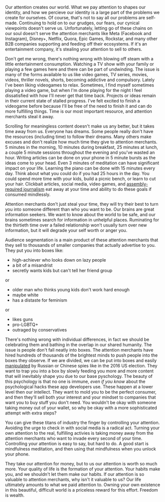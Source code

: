 Our attention creates our world. What we pay attention to shapes our identity, and how we percieve our identity is a large part of the problems we create for ourselves. Of course, that's not to say all our problems are self-made. Continuing to hold on to our grudges, our fears, our cynical viewpoints doesn't serve us. Unfortunately, letting go of these chains on our soul doesn't serve the attention merchants like Meta (Facebook and Instagram), Disney+, Netflix, Quora, Epic Games, Rockstar, and many other B2B companies supporting and feeding off their ecosystems. If it's an entertainment company, it's stealing your attention to sell to others. 

Don't get me wrong, there's nothing wrong with blowing off steam with a little entertainment consumption. Watching a TV show with your family or playing a few games here and there can be part of undwinding. The issue is many of the forms available to us like video games, TV series, movies, videos, thriller novels, shorts, becoming addictive and compulsory. Lately I've been liking videogames to relax. Sometimes, I find myself sometimes playing a video game, but when I'm done playing for the night I feel dissatisfied with how I'll never get that time back. Projects or ideas remain in their current state of stalled progress. I've felt excited to finish a videogame before because I'll be free of the need to finish it and can do more fulfilling things. Time is our most important resource, and attention merchants steal it away. 

Scrolling for meaningless content doesn't make us any better, but it takes time away from us. Everyone has dreams. Some people really don't have the resources (including time) to follow their dreams. Many others make excuses and don't realize how much time they give to attention merchants. 5 minutes in the morning, 10 minutes during breakfast, 25 minutes at lunch, a couple 5 minute sessions throughout the evening and you've wasted an hour. Writing articles can be done on your phone in 5 minute bursts as the ideas come to your head. Even 3 minutes of meditation can have significant impact on your life. Learning the piano can be done with 15 minutes every day. Think about what you could do if you had 25 hours in the day. You could spend more time with your kids, build a picnic bench, or learn to cut your hair. Clickbait articles, social media, video games, and [assembly-required journalism](https://uklineale.github.io/2018/03/17/some-assembly-required-journalism.html) eat away at your time and ability to do these goals if consumed mindlessly. 

Attention merchants don't just steal your time, they will try their best to turn you into someone different than who you want to be. Our brains are great information seekers. We want to know about the world to be safe, and our brains sometimes search for information in unhelpful places. Ruminating for the thirtieth time over a failed relationship won't usually turn over new information, but it will degrade your self worth or anger you. 

Audience segmentation is a main product of these attention merchants that they sell to thousands of smaller companies that actually advertise to you. They put you into boxes like:
- high-achiever who looks down on lazy people
- a bit of a misandrist
- secretly wants kids but can't tell her friend group 

or

- older man who thinks young kids don't work hard enough
- maybe white
- has a distaste for feminism

or

- likes guns
- pro-LGBTQ+
- outraged by conservatives

There's nothing wrong with individual differences, in fact we should be celebrating them and bathing in the overlap in our shared humanity. The issue is people don't fall neatly into boxes. The attention merchants have hired hundreds of thousands of the brightest minds to push people into the boxes they observe. If we are divided, we can be put into boxes and easily [manipulated](https://www.vox.com/identities/2018/12/17/18145075/russia-facebook-twitter-internet-research-agency-race) by Russian or Chinese spies like in the 2016 US election. They want to trap you into a box by slowly feeding you more and more content that will inevitably shape you due to our base pyschology. The beauty of this psychology is that no one is immune, _even if you know_ about the psychological hacks these app developers use. These happen at a lower level then our intellect. They want to mold you to be the perfect consumer, and then they'll sell both your interest and your mindset to companies that want you to buy stuff you don't need. You wouldn't be okay with someone taking money out of your wallet, so why be okay with a more sophisticated attempt with extra steps?

You can give these titans of industry the finger by controlling your attention. Avoiding the urge to check in with social media is a radical act. Turning your own attention to the real, fulfilling activies is taking money away from the attention merchants who want to invade every second of your time. Controlling your attention is easy to say, but hard to do. A good start is mindfulness meditation, and then using that mindfulness when you unlock your phone. 


They take our attention for money, but to us our attention is worth so much more. Your quality of life is the formation of your attention. Your habits make you, and we shouldn't let them make our habits. If our attention is so valuable to attention merchants, why isn't it valuable to us? Our life ultimately amounts to what we paid attention to. Owning your own existence in this beautiful, difficult world is a priceless reward for this effort. Freedom is wealth. 